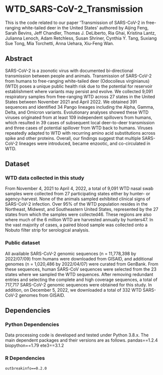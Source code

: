# WTD_SARS-CoV-2_Transmission

This is the code related to our paper 'Transmission of SARS-CoV-2 in free-ranging white-tailed deer in the United States' authored by Aijing Feng, Sarah Bevins, Jeff Chandler, Thomas J. DeLiberto, Ria Ghai, Kristina Lantz, Julianna Lenoch, Adam Retchless, Susan Shriner, Cynthia Y. Tang, Suxiang Sue Tong, Mia Torchetti, Anna Uehara, Xiu-Feng Wan.

## Abstract
SARS-CoV-2 is a zoonotic virus with documented bi-directional transmission between people and animals. Transmission of SARS-CoV-2 from humans to free-ranging white-tailed deer (Odocoileus virginianus) (WTD) poses a unique public health risk due to the potential for reservoir establishment where variants may persist and evolve. We collected 9,091 respiratory samples from free-ranging WTD across 27 states in the United States between November 2021 and April 2022. We obtained 391 sequences and identified 34 Pango lineages including the Alpha, Gamma, Delta, and Omicron variants. Evolutionary analyses showed these WTD viruses originated from at least 109 independent spillovers from humans, which resulted in 39 cases of subsequent local deer-to-deer transmission and three cases of potential spillover from WTD back to humans. Viruses repeatedly adapted to WTD with recurring amino acid substitutions across spike and other proteins. Overall, our findings suggest that multiple SARS-CoV-2 lineages were introduced, became enzootic, and co-circulated in WTD.


## Dataset
### WTD data collected in this study
From November 4, 2021 to April 4, 2022, a total of 9,091 WTD nasal swab samples were collected from 27 participating states either by hunter- or agency-harvest. None of the animals sampled exhibited clinical signs of SARS-CoV-2 infection. Over 95% of the WTD population resides in the Northeast, Midwest, and Southeastern United States, represented by the 27 states from which the samples were collected46. These regions are also where much of the 6 million WTD are harvested annually by hunters47. In the vast majority of cases, a paired blood sample was collected onto a Nobuto filter strip for serological analysis.

### Public dataset
All available SARS-CoV-2 genomic sequences (n = 11,778,398 by 2022/07/09) from humans were downloaded from GISAID, and additional genomes (n = 1,020,486 by 2022/04/07) were curated from GenBank. From these sequences, human SARS-CoV sequences were selected from the 23 states where we sampled the WTD sequences. After removing redundant entries and selecting the complete and high coverage sequences, a total of 717,717 SARS-CoV-2 genomic sequences were obtained for this study.  In addition, on December 5, 2022, we downloaded a total of 332 WTD SARS-CoV-2 genomes from GISAID. 

## Dependencies
### Python Dependencies
Data processing code is developed and tested under Python 3.8.x. The main dependent packages and their versions are as follows. 
    pandas==1.2.4
    biopython==1.79
    ete3==3.1.2
    
### R Dependencies
    outbreakinfo==0.2.0
    

